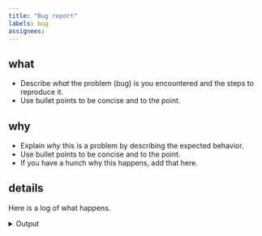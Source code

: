 ```yaml
---
title: "Bug report"
labels: bug
assignees: 
---
```


## what

* Describe *what* the problem (bug) is you encountered and the steps to reproduce it.
* Use bullet points to be concise and to the point.

## why

* Explain *why* this is a problem by describing the expected behavior.
* Use bullet points to be concise and to the point.
* If you have a hunch why this happens, add that here.

## details

Here is a log of what happens.

<details>
<summary>Output</summary>

```
# Paste screen capture in a code block
```

</details>
